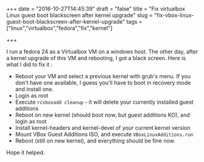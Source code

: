 +++
date = "2016-10-27T14:45:39"
draft = "false"
title = "Fix virtualbox Linux guest boot blackscreen after kernel upgrade"
slug = "fix-vbox-linux-guest-boot-blackscreen-after-kernel-upgrade"
tags = ["linux","virtualbox","fedora","fix","kernel"]

+++

I run a fedora 24 as a Virtualbox VM on a windows host. The other day, after a kernel upgrade of this VM and rebooting, I got a black screen. Here is what I did to fix it :

* Reboot your VM and select a previous kernel with grub's menu. If you don't have one available, I guess you'll have to boot in recovery mode and install one.
* Login as root
* Execute `rcvboxadd cleanup` - it will delete your currently installed guest additions
* Reboot on new kernel (should boot now, but guest additions KO), and login as root
* Install kernel-headers and kernel-devel of your current kernel version
* Mount VBox Guest Additions ISO, and execute `VBoxLinuxAdditions.run`
* Reboot (still on new kernel), and everything should be fine now.

Hope it helped.

